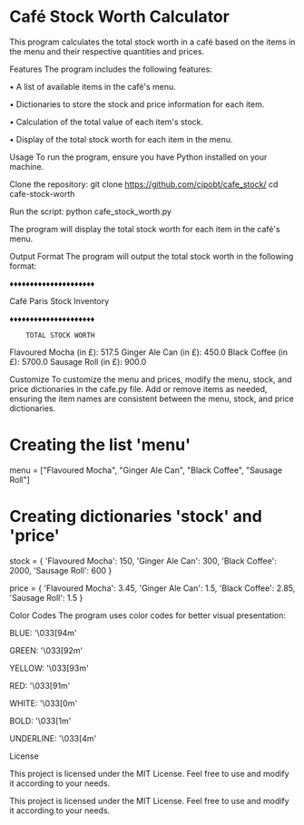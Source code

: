 # Café Stock Worth Calculator

This program calculates the total stock worth in a café based on the items in the menu and their respective quantities and prices.

Features
The program includes the following features:

• A list of available items in the café's menu.

• Dictionaries to store the stock and price information for each item.

• Calculation of the total value of each item's stock.

• Display of the total stock worth for each item in the menu.

Usage
To run the program, ensure you have Python installed on your machine.

Clone the repository:
git clone https://github.com/cipobt/cafe_stock/
cd cafe-stock-worth

Run the script:
python cafe_stock_worth.py

The program will display the total stock worth for each item in the café's menu.

Output Format
The program will output the total stock worth in the following format:

♦♦♦♦♦♦♦♦♦♦♦♦♦♦♦♦♦♦♦♦♦

Café Paris Stock Inventory

♦♦♦♦♦♦♦♦♦♦♦♦♦♦♦♦♦♦♦♦♦

        TOTAL STOCK WORTH

Flavoured Mocha (in £): 517.5
Ginger Ale Can (in £): 450.0
Black Coffee (in £): 5700.0
Sausage Roll (in £): 900.0

Customize
To customize the menu and prices, modify the menu, stock, and price dictionaries in the cafe.py file. Add or remove items as needed, ensuring the item names are consistent between the menu, stock, and price dictionaries.

# Creating the list 'menu'
menu = ["Flavoured Mocha", "Ginger Ale Can", "Black Coffee", "Sausage Roll"]

# Creating dictionaries 'stock' and 'price'
stock = {
    'Flavoured Mocha': 150,
    'Ginger Ale Can': 300,
    'Black Coffee': 2000,
    'Sausage Roll': 600
}

price = {
    'Flavoured Mocha': 3.45,
    'Ginger Ale Can': 1.5,
    'Black Coffee': 2.85,
    'Sausage Roll': 1.5
}

Color Codes
The program uses color codes for better visual presentation:

BLUE: '\033[94m'

GREEN: '\033[92m'

YELLOW: '\033[93m'

RED: '\033[91m'

WHITE: '\033[0m'

BOLD: '\033[1m'

UNDERLINE: '\033[4m'

License

This project is licensed under the MIT License. Feel free to use and modify it according to your needs.

This project is licensed under the MIT License. Feel free to use and modify it according to your needs.

